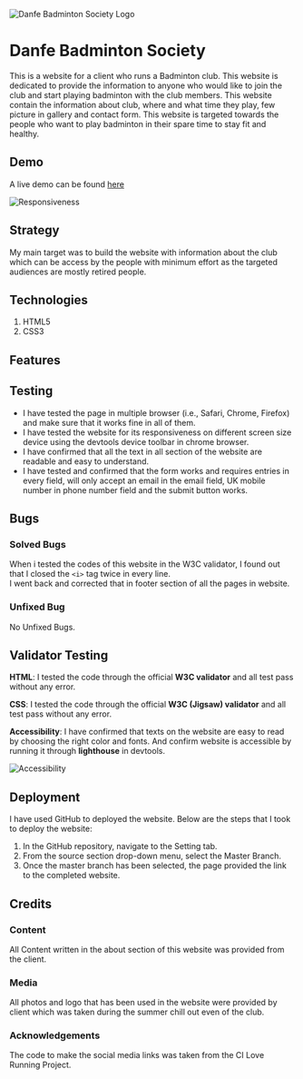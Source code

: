 ![Danfe Badminton Society Logo](https://nofursad.github.io/portfolio_project_1/assets/images/Danfe_Logo_300.png)

# Danfe Badminton Society

This is a website for a client who runs a Badminton club. This website is dedicated to provide the information to anyone who would like to join the club and start playing badminton with the club members. This website contain the information about club, where and what time they play, few picture in gallery and contact form. This website is targeted towards the people who want to play badminton in their spare time to stay fit and healthy.


## Demo

A live demo can be found [here](https://nofursad.github.io/portfolio_project_1/)  
  
![Responsiveness](https://nofursad.github.io/portfolio_project_1/assets/images/readme/Responsive_pic.png)


## Strategy

My main target was to build the website with information about the club which can be access by the people with minimum effort as the targeted audiences are mostly retired people.


## Technologies

1. HTML5
2. CSS3


## Features


## Testing

* I have tested the page in multiple browser (i.e., Safari, Chrome, Firefox) and make sure that it works fine in all of them.
* I have tested the website for its responsiveness on different screen size device using the devtools device toolbar in chrome browser.
* I have confirmed that all the text in all section of the website are readable and easy to understand.
* I have tested and confirmed that the form works and requires entries in every field, will only accept an email in the email field, UK mobile number in phone number field and the submit button works.


## Bugs

### Solved Bugs
When i tested the codes of this website in the W3C validator, I found out that I closed the `<i>` tag twice in every line.  
I went back and corrected that in footer section of all the pages in website.  
  
### Unfixed Bug
No Unfixed Bugs.  
  
## Validator Testing
**HTML**: I tested the code through the official **W3C validator** and all test pass without any error.  
  
**CSS**:  I tested the code through the official **W3C (Jigsaw) validator** and all test pass without any error.  
  
**Accessibility**: I have confirmed that texts on the website are easy to read by choosing the right color and fonts. And confirm website is accessible by running it through **lighthouse** in devtools.  
  
![Accessibility](https://nofursad.github.io/portfolio_project_1/assets/images/readme/Validity.png)


## Deployment

I have used GitHub to deployed the website. Below are the steps that I took to deploy the website:  
1. In the GitHub repository, navigate to the Setting tab.<br />
2. From the source section drop-down menu, select the Master Branch.
3. Once the master branch has been selected, the page provided the link to the completed website.
  

## Credits

### Content
All Content written in the about section of this website was provided from the client.
  
### Media
All photos and logo that has been used in the website were provided by client which was taken during the summer chill out even of the club.
  
### Acknowledgements
The code to make the social media links was taken from the CI Love Running Project.